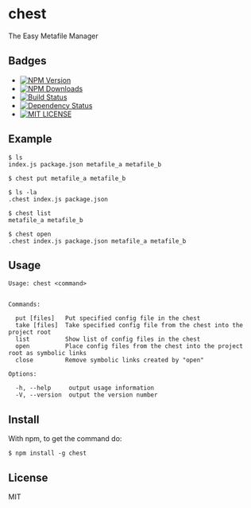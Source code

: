 # chest

The Easy Metafile Manager

## Badges
+ [![NPM Version](http://img.shields.io/npm/v/chest.svg)](https://www.npmjs.org/package/chest)
+ [![NPM Downloads](http://img.shields.io/npm/dm/chest.svg)](https://www.npmjs.org/package/chest)
+ [![Build Status](https://api.travis-ci.org/watilde/chest.svg)](https://travis-ci.org/watilde/chest)
+ [![Dependency Status](https://gemnasium.com/watilde/chest.svg)](https://gemnasium.com/watilde/chest)
+ [![MIT LICENSE](http://img.shields.io/npm/l/chest.svg)](https://github.com/watilde/chest/blob/master/LICENSE)

## Example
```
$ ls
index.js package.json metafile_a metafile_b

$ chest put metafile_a metafile_b

$ ls -la
.chest index.js package.json

$ chest list
metafile_a metafile_b

$ chest open
.chest index.js package.json metafile_a metafile_b
```

## Usage
```
Usage: chest <command>


Commands:

  put [files]   Put specified config file in the chest
  take [files]  Take specified config file from the chest into the project root
  list          Show list of config files in the chest
  open          Place config files from the chest into the project root as symbolic links
  close         Remove symbolic links created by "open"

Options:

  -h, --help     output usage information
  -V, --version  output the version number
```

## Install
With npm, to get the command do:
```
$ npm install -g chest
```
## License
MIT
